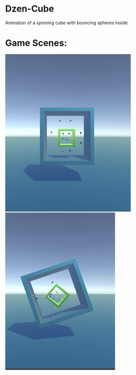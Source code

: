 # Dzen-Cube
 Animation of a spinning cube with bouncing spheres inside


<h1>Game Scenes:</h1>

<img src="https://github.com/DenisPavlov0/Dzen-Cube/raw/main/Image1.png" alt="Image" width="400" height="500"> <img src="https://github.com/DenisPavlov0/Dzen-Cube/raw/main/Image2.png" alt="Image" width="350" height="500">
